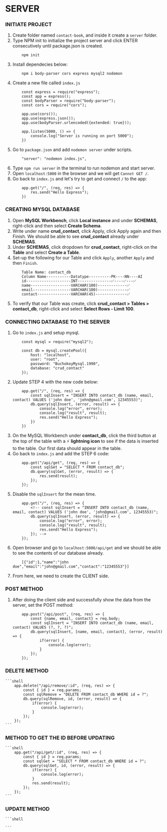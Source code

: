 # SERVER

### INITIATE PROJECT
1. Create folder named `contact-book`, and inside it create a `server` folder. 
1. Type NPM init to initialize the project server and click ENTER consecutively until package.json is created.
    ```shell
        npm init
    ```
1. Install dependecies below:
    ```shell
        npm i body-parser cors express mysql2 nodemon
    ```
1. Create a new file called `index.js`
    ```shell
        const express = require("express");
        const app = express();
        const bodyParser = require("body-parser");
        const cors = require("cors");

        app.use(cors());
        app.use(express.json());
        app.use(bodyParser.urlencoded({extended: true}));

        app.listen(5000, () => {
            console.log("Server is running on port 5000");
        })
    ```
1. Go to `package.json` and add `nodemon server` under scripts.
    ```shell
        "server": "nodemon index.js",
    ```
1. Type `npm run server` in the terminal to run nodemon and start server.
1. Open `localhost:5000` in the browser and we will get `Cannot GET /`. 
1. Go back to `index.js` and let's try to get and connect `/` to the app:
    ```shell
        app.get("/", (req, res) => {
            res.send("Hello Express");
        })
    ```

### CREATING MYSQL DATABASE
1. Open **MySQL Workbench**, click **Local instance** and under **SCHEMAS**, right-click and then select **Create Schema**.
1. Write under name **crud_contact**, click Apply, click Apply again and then Finish. We should be able to see **crud_contact** already under **SCHEMAS**.
1. Under **SCHEMAS**, click dropdown for **crud_contact**, right-click on the **Table** and select **Create a Table**.
1. Set-up the following for our Table and click `Apply`, another `Apply` and then `Finish`.
    ```shell
        Table Name: contact_db
        Column Name-----------Datatype----------PK----NN----AI
        id--------------------INT---------------✅----✅---✅
        name------------------VARCHAR(100)-------------✅
        email-----------------VARCHAR(100)-------------✅
        contact---------------VARCHAR(45)--------------✅
    ```
1. To verify that our Table was create, click **crud_contact > Tables > contact_db**, right-click and select **Select Rows - Limit 100**.

### CONNECTING DATABASE TO THE SERVER
1. Go to `index.js` and setup mysql.
    ```shell
        const mysql = require("mysql2");

        const db = mysql.createPool({
            host: "localhost",
            user: "root",
            password: "BuchokoyMysql.1990",
            database: "crud_contact"
        });
    ```
1. Update STEP 4 with the new code below:
    ```shell
        app.get("/", (req, res) => {
            const sqlInsert = "INSERT INTO contact_db (name, email, contact) VALUES ('john doe', 'john@gmail.com', 12345553)";
            db.query(sqlInsert, (error, result) => {
                console.log("error", error);
                console.log("result", result);
                res.send("Hello Express");
            })
        })
    ```
1. On the MySQL Workbench under **contact_db**, click the third button at the top of the table with a ⚡ **lightning icon** to see if the data is inserted to the table. Our first data should appear in the table.
1. Go back to `index.js` and add the STEP 6 code:
    ```shell
        app.get("/api/get", (req, res) => {
            const sqlGet = "SELECT * FROM contact_db";
            db.query(sqlGet, (error, result) => {
                res.send(result);
            });
        });
    ```
1. Disable the `sqlInsert` for the mean time.
    ```shell
        app.get("/", (req, res) => {
            <!-- const sqlInsert = "INSERT INTO contact_db (name, email, contact) VALUES ('john doe', 'john@gmail.com', 12345553)";
            db.query(sqlInsert, (error, result) => {
                console.log("error", error);
                console.log("result", result);
                res.send("Hello Express");
            }); -->
        });
    ```
1. Open browser and go to `localhost:5000/api/get` and we should be able to see the contents of our database already.
    ```shell
        [{"id":1,"name":"john doe","email":"john@gmail.com","contact":"12345553"}]
    ```
1. From here, we need to create the CLIENT side.

### POST METHOD
1. After doing the client side and successfully show the data from the server, set the POST method:
    ```shell
        app.post("/api/post", (req, res) => {
            const {name, email, contact} = req.body;
            const sqlInsert = "INSERT INTO contact_db (name, email, contact) VALUES (?, ?, ?)";
            db.query(sqlInsert, [name, email, contact], (error, result) => {
                if(error) {
                    console.log(error);
                }
            });
        });
    ```

### DELETE METHOD
    ```shell
        app.delete("/api/remove/:id", (req, res) => {
            const { id } = req.params;
            const sqlRemove = "DELETE FROM contact_db WHERE id = ?";
            db.query(sqlRemove, id, (error, result) => {
                if(error) {
                    console.log(error);
                }
            });
        });
    ```

### METHOD TO GET THE ID BEFORE UPDATING
    ```shell
        app.get("/api/get/:id", (req, res) => {
            const { id } = req.params;
            const sqlGet = "SELECT * FROM contact_db WHERE id = ?";
            db.query(sqlGet, id, (error, result) => {
                if(error) {
                    console.log(error);
                }
                res.send(result);
            });
        });
    ```

### UPDATE METHOD
    ```shell

    ```